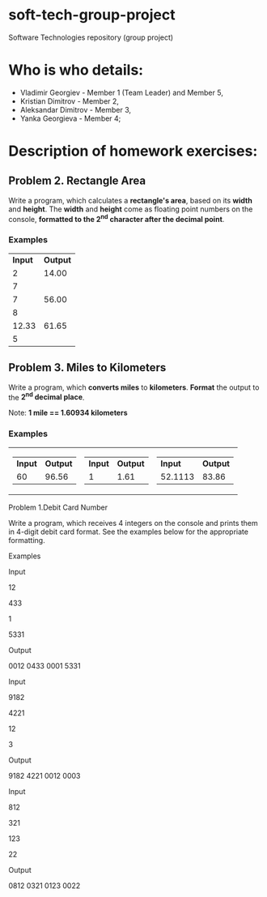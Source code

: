 # soft-tech-group-project
Software Technologies repository (group project)

# Who is who details:

- Vladimir Georgiev - Member 1 (Team Leader) and Member 5,
- Kristian Dimitrov - Member 2,
- Aleksandar Dimitrov - Member 3,
- Yanka Georgieva - Member 4;

# Description of homework exercises:

## Problem 2. Rectangle Area

Write a program, which calculates a **rectangle&#39;s area**, based on its **width** and **height**. The **width** and **height** come as floating point numbers on the console, **formatted to the 2<sup>nd</sup> character after the decimal point**.

### Examples

<table>
  <tr>
    <td><strong>Input</strong></td>
	<td><strong>Output</strong></td>
  </tr>
  <tr>
    <td>2</td>
	<td rowspan="2" valign="top">14.00</td>
  </tr>
  <tr>
    <td>7</td>
  </tr>
  <tr>
    <td>7</td>
	<td rowspan="2" valign="top">56.00</td>
  </tr>
  <tr>
	<td>8</td>
  </tr>
  <tr>
    <td>12.33</td>
	<td rowspan="2" valign="top">61.65</td>
  </tr>
  <tr>
	<td>5</td>
  </tr>
 </table>

## Problem 3. Miles to Kilometers

Write a program, which **converts miles** to **kilometers**. **Format** the output to the **2<sup>nd</sup> decimal place**.

Note: **1 mile == 1.60934 kilometers**

### Examples

<table style="border: 0px solid black; border-color: none; background-color: none;">
  <tr>
    <td>
	  <table style="float: left;">
		<tr>
		  <td><strong>Input</strong></td>
		  <td><strong>Output</strong></td>
		</tr>
		<tr>
		  <td>60</td>
		  <td>96.56</td>
		</tr>
	  </table>
    </td>
	<td>
	  <table style="float: middle;">
		<tr>
		  <td><strong>Input</strong></td>
		  <td><strong>Output</strong></td>
		</tr>
		<tr>
		  <td>1</td>
		  <td>1.61</td>
		</tr>
	  </table>
	</td>
  	<td>
	  <table style="float: right;">
		<tr>
		  <td><strong>Input</strong></td>
		  <td><strong>Output</strong></td>
		</tr>
		<tr>
		  <td>52.1113</td>
		  <td>83.86</td>
		</tr>
	  </table>
	</td>
</table>

Problem 1.Debit Card Number

Write a program, which receives 4 integers on the console and prints them in 4-digit debit card format. See the examples below for the appropriate formatting.

Examples

Input

12

433

1

5331

Output

0012 0433 0001 5331

Input

9182

4221

12

3

Output

9182 4221 0012 0003

Input

812

321

123

22

Output

0812 0321 0123 0022
